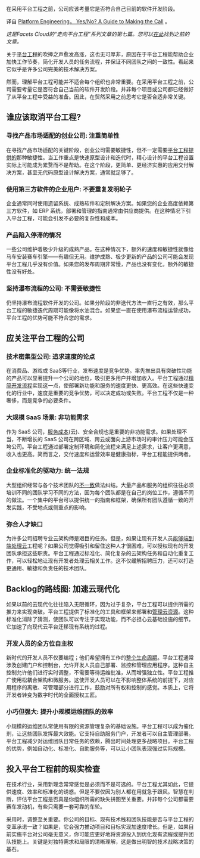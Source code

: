 <!--
# 决策指南：是否该采用平台工程？
https://cdn.thenewstack.io/media/2023/10/75697d9f-facetsimage-1024x574.png
 -->

在采用平台工程之前，公司应该考量它是否符合自己目前的软件开发阶段。

译自 [Platform Engineering， Yes/No? A Guide to Making the Call](https://thenewstack.io/platform-engineering-yes-no-a-guide-to-making-the-call/) 。

_这是Facets Cloud的“走向平台工程”系列文章的第七篇。您可以[在此](https://thenewstack.io/author/pravanjan-choudhury/)找到之前的文章。_

关于[平台工程](https://thenewstack.io/evolving-devops-platform-engineering-takes-center-stage/)的吹捧之声愈发高涨，这也无可厚非，原因在于平台工程能帮助企业加快工作节奏，简化开发人员的任务流程，并保证不同团队之间的一致性。看起来它似乎是许多公司完美的技术解决方案。

然而，理解平台工程可能并不适合每个组织也非常重要。在采用平台工程之前，公司需要考量它是否符合自己当前的软件开发阶段。并非每个项目或公司都已经做好了从平台工程中受益的准备。因此，在贸然采用之前思考它是否合适非常关键。

## 谁应该取消平台工程?

### 寻找产品市场适配的创业公司: 注重简单性

在寻找产品市场适配的关键阶段，创业公司需要敏捷性，但不一定需要[平台工程提供的](https://thenewstack.io/platform-engineering/)那种敏捷性。当工作重点是快速原型设计和迭代时，精心设计的平台工程设置实际上可能成为累赘而不是帮助。在这个阶段，更简单、更经济实惠的应用交付解决方案，甚至无代码原型设计解决方案，通常就足够了。

### 使用第三方软件的企业用户: 不要重复发明轮子

企业通常同时使用遗留系统、成熟软件和定制解决方案。如果您的企业高度依赖第三方软件，如 ERP 系统，部署和管理的指南通常由供应商提供。在这种情况下引入平台工程，可能会引发不必要的复杂性和成本。

### 产品陷入停滞的情况

一些公司维护着极少升级的成熟产品。在这种情况下，额外的速度和敏捷性就像给马车安装赛车引擎——有趣但无用。维护成熟、极少更新的产品的公司可能会发现平台工程几乎没有价值。如果您的发布周期非常慢，产品也没有变化，额外的敏捷性没有好处。

### 坚持瀑布流程的公司: 不需要敏捷性

仍坚持瀑布流程软件开发的公司。如果分阶段的非迭代方法一直行之有效，那么平台工程的敏捷迭代周期可能像将水油混合。如果您一直在使用瀑布流程运营成功，平台工程的优势可能不符合您的需求。

## 应关注平台工程的公司

### 技术密集型公司: 追求速度的论点

在消费品、游戏或 SaaS等行业，发布速度是竞争优势。率先推出具有突破性功能的产品可以显著提升一个公司的地位，吸引更多用户并增加收入。平台工程通过[精简开发流程](https://www.facets.cloud/blog/a-comprehensive-approach-to-maintaining-a-drift-free-infrastructure)实现这一点，使部署新功能和服务的速度更快、更高效。在这些快速变化的行业中，速度是重要的竞争优势，可以决定成功或失败。平台工程不仅是一种奢侈，而是竞争的必要条件。

### 大规模 SaaS 场景: 非功能需求

作为 SaaS 公司，[服务成本](https://thenewstack.io/how-platform-engineering-can-help-keep-cloud-costs-in-check/)(云)、安全合规也是重要的非功能需求。如果处理不当，不断增长的 SaaS 公司在跨区域、跨云或面向上游市场时的审计压力可能会压垮公司。平台工程通过部署定制环境和简化流程来满足上述需求，让客户更满意，收入也更高。简而言之，交付速度和运营效率是健康指标，平台工程能提供两者。

### 企业标准化的驱动力: 统一法规

大型组织经常与各个技术团队的[不一致](https://www.facets.cloud/blog/rethinking-architecture-from-unstructured-diagrams-to-structured-requirements)做法纠结。大量产品和服务的组织往往必须培训不同的团队学习不同的方法，因为每个团队都是在自己的岗位工作，遵循不同的做法。一个集中的平台可以提供统一的指南和框架，确保所有团队遵循一致的开发实践，不受地点或侧重点的影响。

### 弥合人才缺口

为许多公司招聘专业云架构师是艰巨的任务。但是，如果让现有开发人员[能够端到端处理云](https://thenewstack.io/the-devops-future-is-user-centric-platform-engineering/)工程呢？如果公司觉得吸引和留住这种人才很困难，可以授权现有的开发团队承担这些职责。平台工程通过标准化、简化复杂的云架构任务和自动化重复工作，可以轻松地让现有开发者处理云相关工作。这不仅缓解招聘压力，还可以打造更通用、敏捷和负责任的技术团队。

## Backlog的路线图: 加速云现代化

如果以前的云现代化往往陷入无限循环，因为过于复杂，平台工程可以提供所需的推力来实现突破。平台工程提供了标准化的工具和框架来部署和[管理云资源](https://thenewstack.io/cloud-portability-how-platform-engineering-pushes-past-toil/)。这种标准化消除了猜测，使团队可以专注于实现功能，而不必担心云基础设施的细节。它加速了向现代云平台迁移现有系统的过程。

### 开发人员的全方位自主权

新时代的开发人员不仅要编程；他们希望拥有工作的[整个生命周期](https://www.facets.cloud/blog/streamline-build-promotion-management-across-environments)。平台工程通常涉及创建门户和控制台，允许开发人员自己部署、监控和管理应用程序。这种自主控制允许他们进行实时调整，不需要等待运维批准，从而增强独立性。平台工程推广使用松耦合架构和微服务。这使开发人员可以在不影响整体系统的前提下，对应用程序的离散、可管理部分进行工作，鼓励对所有权和控制的感觉。本质上，它将开发者转变为数字时代的全面授权工匠。

### 小巧但强大: 提升小规模运维团队的效率

小规模的运维团队常使用有限的资源管理复杂的基础设施。平台工程可以成为催化剂，让这些团队发挥最大效能。它支持自助服务门户，开发者可以自主管理部署。平台工程减少对运维团队日常任务的依赖，腾出时间处理更多战略项目。平台工程的优势，例如自动化、标准化、自助服务等，可以让小团队表现强过实际规模。

## 投入平台工程前的现实检查

在技术行业，采用新理念常常感觉是必须而不是可选的。平台工程尤其如此，它提供速度、效率和标准化的诱惑。但是不要仅因为别人都在用就急于跟风。智慧在判断，评估平台工程是否真是你组织所需的缺失拼图至关重要。并非每个公司都需要赛车发动机，有些只需要一套可靠的车轮。

采用时，调整至关重要。你公司的目标、现有技术栈和团队技能是否与平台工程的变革承诺一致？如果是，它会强力推动项目和目标实现加速度增长。但是，如果目前实施平台对公司毫无意义，你可能应更好地将资源投入到优化现有流程或提升团队技能上。关键是对独特需求和局限的清晰理解，这是做出明智的技术战略决策的基石。

